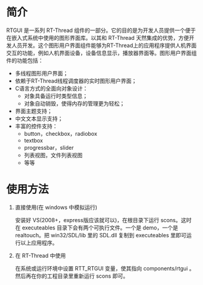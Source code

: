 # 简介

RTGUI 是一系列 RT-Thread 组件的一部分。它的目的是为开发人员提供一个便于在嵌入式系统中使用的图形界面库。以其和 RT-Thread 天然集成的优势，方便开发人员开发。这个图形用户界面组件能够为RT-Thread上的应用程序提供人机界面交互的功能，例如人机界面设备，设备信息显示，播放器界面等。图形用户界面组件的功能包括：

*  多线程图形用户界面；
*  依赖于RT-Thread线程调度器的实时图形用户界面；
*  C语言方式的全面向对象设计：
    -  对象具备运行时类型信息；
    -  对象自动销毁，使得内存的管理更为轻松；
*  界面主题支持；
*  中文文本显示支持；
*  丰富的控件支持：
    -  button，checkbox，radiobox
    -  textbox
    -  progressbar，slider
    -  列表视图，文件列表视图
    -  等等

# 使用方法

1. 直接使用(在 windows 中模拟运行)

    安装好 VS(2008+，express版应该就可以)，在根目录下运行 scons。这时在 executeables 目录下会有两个可执行文件。一个是 demo，一个是 realtouch。把 win32/SDL/lib 里的 SDL.dll 复制到 executeables 里即可运行以上应用程序。

2. 在 RT-Thread 中使用

    在系统或运行环境中设置 RTT_RTGUI 变量，使其指向 components/rtgui 。然后再在你的工程目录里重新运行 scons 即可。

